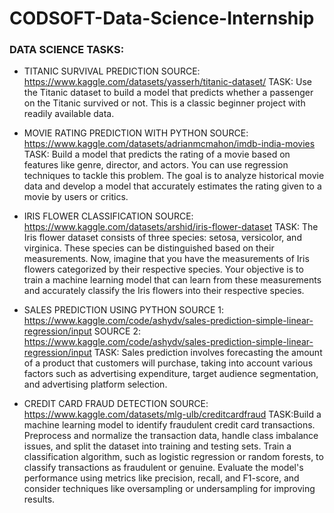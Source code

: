 # CODSOFT-Data-Science-Internship

### DATA SCIENCE TASKS:

* TITANIC SURVIVAL PREDICTION SOURCE: https://www.kaggle.com/datasets/yasserh/titanic-dataset/ TASK: Use the Titanic dataset to build a model that predicts whether a passenger on the Titanic survived or not. This is a classic beginner project with readily available data.

* MOVIE RATING PREDICTION WITH PYTHON SOURCE: https://www.kaggle.com/datasets/adrianmcmahon/imdb-india-movies TASK: Build a model that predicts the rating of a movie based on features like genre, director, and actors. You can use regression techniques to tackle this problem. The goal is to analyze historical movie data and develop a model that accurately estimates the rating given to a movie by users or critics.

* IRIS FLOWER CLASSIFICATION SOURCE: https://www.kaggle.com/datasets/arshid/iris-flower-dataset TASK: The Iris flower dataset consists of three species: setosa, versicolor, and virginica. These species can be distinguished based on their measurements. Now, imagine that you have the measurements of Iris flowers categorized by their respective species. Your objective is to train a machine learning model that can learn from these measurements and accurately classify the Iris flowers into their respective species.

* SALES PREDICTION USING PYTHON SOURCE 1: https://www.kaggle.com/code/ashydv/sales-prediction-simple-linear-regression/input SOURCE 2: https://www.kaggle.com/code/ashydv/sales-prediction-simple-linear-regression/input TASK: Sales prediction involves forecasting the amount of a product that customers will purchase, taking into account various factors such as advertising expenditure, target audience segmentation, and advertising platform selection.

* CREDIT CARD FRAUD DETECTION SOURCE: https://www.kaggle.com/datasets/mlg-ulb/creditcardfraud TASK:Build a machine learning model to identify fraudulent credit card transactions. Preprocess and normalize the transaction data, handle class imbalance issues, and split the dataset into training and testing sets. Train a classification algorithm, such as logistic regression or random forests, to classify transactions as fraudulent or genuine. Evaluate the model's performance using metrics like precision, recall, and F1-score, and consider techniques like oversampling or undersampling for improving results.
